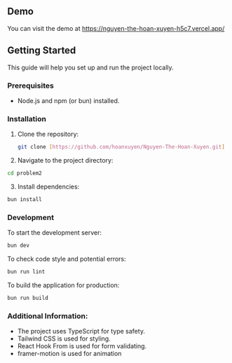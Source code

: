 ## Demo

You can visit the demo at https://nguyen-the-hoan-xuyen-h5c7.vercel.app/

## Getting Started

This guide will help you set up and run the project locally.

### Prerequisites

- Node.js and npm (or bun) installed.

### Installation

1. Clone the repository:

   ```bash
   git clone [https://github.com/hoanxuyen/Nguyen-The-Hoan-Xuyen.git]
   ```

2. Navigate to the project directory:

```bash
cd problem2
```

3. Install dependencies:

```bash
bun install
```

### Development

To start the development server:

```bash
bun dev
```

To check code style and potential errors:

```bash
bun run lint
```

To build the application for production:

```bash
bun run build
```

### Additional Information:

- The project uses TypeScript for type safety.
- Tailwind CSS is used for styling.
- React Hook From is used for form validating.
- framer-motion is used for animation
